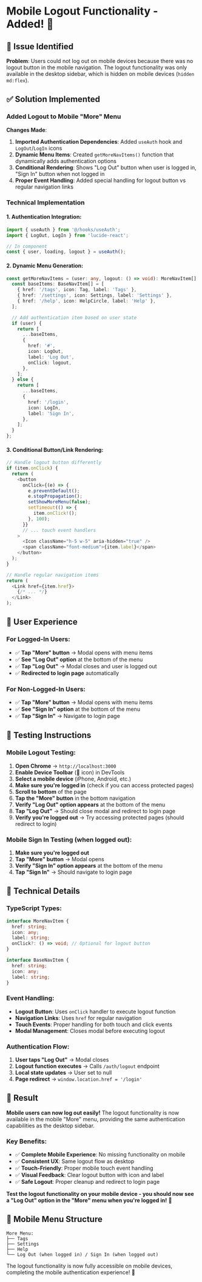 # Mobile Logout Functionality - Added! 🔐

## 🐛 **Issue Identified**

**Problem**: Users could not log out on mobile devices because there was no logout button in the mobile navigation. The logout functionality was only available in the desktop sidebar, which is hidden on mobile devices (`hidden md:flex`).

## ✅ **Solution Implemented**

### **Added Logout to Mobile "More" Menu**

**Changes Made**:
1. **Imported Authentication Dependencies**: Added `useAuth` hook and `LogOut`/`LogIn` icons
2. **Dynamic Menu Items**: Created `getMoreNavItems()` function that dynamically adds authentication options
3. **Conditional Rendering**: Shows "Log Out" button when user is logged in, "Sign In" button when not logged in
4. **Proper Event Handling**: Added special handling for logout button vs regular navigation links

### **Technical Implementation**

#### **1. Authentication Integration**:
```typescript
import { useAuth } from '@/hooks/useAuth';
import { LogOut, LogIn } from 'lucide-react';

// In component
const { user, loading, logout } = useAuth();
```

#### **2. Dynamic Menu Generation**:
```typescript
const getMoreNavItems = (user: any, logout: () => void): MoreNavItem[] => {
  const baseItems: BaseNavItem[] = [
    { href: '/tags', icon: Tag, label: 'Tags' },
    { href: '/settings', icon: Settings, label: 'Settings' },
    { href: '/help', icon: HelpCircle, label: 'Help' },
  ];

  // Add authentication item based on user state
  if (user) {
    return [
      ...baseItems,
      {
        href: '#',
        icon: LogOut,
        label: 'Log Out',
        onClick: logout,
      },
    ];
  } else {
    return [
      ...baseItems,
      {
        href: '/login',
        icon: LogIn,
        label: 'Sign In',
      },
    ];
  }
};
```

#### **3. Conditional Button/Link Rendering**:
```typescript
// Handle logout button differently
if (item.onClick) {
  return (
    <button
      onClick={(e) => {
        e.preventDefault();
        e.stopPropagation();
        setShowMoreMenu(false);
        setTimeout(() => {
          item.onClick!();
        }, 100);
      }}
      // ... touch event handlers
    >
      <Icon className="h-5 w-5" aria-hidden="true" />
      <span className="font-medium">{item.label}</span>
    </button>
  );
}

// Handle regular navigation items
return (
  <Link href={item.href}>
    {/* ... */}
  </Link>
);
```

## 🎯 **User Experience**

### **For Logged-In Users**:
- ✅ **Tap "More" button** → Modal opens with menu items
- ✅ **See "Log Out" option** at the bottom of the menu
- ✅ **Tap "Log Out"** → Modal closes and user is logged out
- ✅ **Redirected to login page** automatically

### **For Non-Logged-In Users**:
- ✅ **Tap "More" button** → Modal opens with menu items
- ✅ **See "Sign In" option** at the bottom of the menu
- ✅ **Tap "Sign In"** → Navigate to login page

## 🧪 **Testing Instructions**

### **Mobile Logout Testing**:
1. **Open Chrome** → `http://localhost:3000`
2. **Enable Device Toolbar** (📱 icon) in DevTools
3. **Select a mobile device** (iPhone, Android, etc.)
4. **Make sure you're logged in** (check if you can access protected pages)
5. **Scroll to bottom** of the page
6. **Tap the "More" button** in the bottom navigation
7. **Verify "Log Out" option appears** at the bottom of the menu
8. **Tap "Log Out"** → Should close modal and redirect to login page
9. **Verify you're logged out** → Try accessing protected pages (should redirect to login)

### **Mobile Sign In Testing** (when logged out):
1. **Make sure you're logged out**
2. **Tap "More" button** → Modal opens
3. **Verify "Sign In" option appears** at the bottom of the menu
4. **Tap "Sign In"** → Should navigate to login page

## 🔧 **Technical Details**

### **TypeScript Types**:
```typescript
interface MoreNavItem {
  href: string;
  icon: any;
  label: string;
  onClick?: () => void; // Optional for logout button
}

interface BaseNavItem {
  href: string;
  icon: any;
  label: string;
}
```

### **Event Handling**:
- **Logout Button**: Uses `onClick` handler to execute logout function
- **Navigation Links**: Uses `href` for regular navigation
- **Touch Events**: Proper handling for both touch and click events
- **Modal Management**: Closes modal before executing logout

### **Authentication Flow**:
1. **User taps "Log Out"** → Modal closes
2. **Logout function executes** → Calls `/auth/logout` endpoint
3. **Local state updates** → User set to null
4. **Page redirect** → `window.location.href = '/login'`

## 🎉 **Result**

**Mobile users can now log out easily!** The logout functionality is now available in the mobile "More" menu, providing the same authentication capabilities as the desktop sidebar.

### **Key Benefits**:
- ✅ **Complete Mobile Experience**: No missing functionality on mobile
- ✅ **Consistent UX**: Same logout flow as desktop
- ✅ **Touch-Friendly**: Proper mobile touch event handling
- ✅ **Visual Feedback**: Clear logout button with icon and label
- ✅ **Safe Logout**: Proper cleanup and redirect to login page

**Test the logout functionality on your mobile device - you should now see a "Log Out" option in the "More" menu when you're logged in!** 🚀

## 📱 **Mobile Menu Structure**

```
More Menu:
├── Tags
├── Settings  
├── Help
└── Log Out (when logged in) / Sign In (when logged out)
```

The logout functionality is now fully accessible on mobile devices, completing the mobile authentication experience! 🎯
